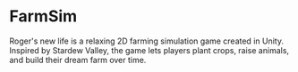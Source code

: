 # FarmSim
 
Roger's new life is a relaxing 2D farming simulation game created in Unity. Inspired by Stardew Valley, the game lets players plant crops, raise animals, and build their dream farm over time.
